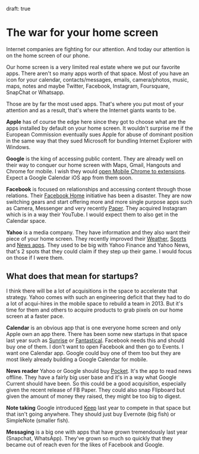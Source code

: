 draft: true

# The war for your home screen

Internet companies are fighting for our attention. And today our attention is on the home screen of our phone. 

Our home screen is a very limited real estate where we put our favorite apps. There aren't so many apps worth of that space. Most of you have an icon for your calendar, contacts/messages, emails, camera/photos, music, maps, notes and maybe Twitter, Facebook, Instagram, Foursquare, SnapChat or Whatsapp. 

Those are by far the most used apps. That's where you put most of your attention and as a result, that's where the Internet giants wants to be. 

**Apple** has of course the edge here since they got to choose what are the apps installed by default on your home screen. It wouldn't surprise me if the European Commission eventually sues Apple for abuse of dominant position in the same way that they sued Microsoft for bundling Internet Explorer with Windows. 

**Google** is the king of accessing public content. They are already well on their way to conquer our home screen with Maps, Gmail, Hangouts and Chrome for mobile. I wish they would [open Mobile Chrome to extensions](google-chrome-extensions-for-mobile). Expect a Google Calendar iOS app from them soon.

**Facebook** is focused on relationships and accessing content through those relations. Their [Facebook Home](http://en.wikipedia.org/wiki/Facebook_Home) initiative has been a disaster. They are now switching gears and start offering more and more single purpose apps such as Camera, Messenger and very recently [Paper](http://en.wikipedia.org/wiki/Facebook_Paper). They acquired Instagram which is in a way their YouTube. I would expect them to also get in the Calendar space. 

**Yahoo** is a media company. They have information and they also want their piece of your home screen. They recently improved their [Weather](http://techcrunch.com/2013/04/18/yahoos-surprisingly-gorgeous-new-ios-weather-app-centers-around-crowdsourced-photos/), [Sports](http://techcrunch.com/2014/01/03/yahoo-sports-gets-ios-7-redesign-awesome-gif-creation-tool-for-sharing-big-4-sports-moments/) and [News apps](http://appleinsider.com/articles/14/01/07/yahoo-launches-news-aggregation-and-summary-app-news-digest-for-ios). They used to be big with Yahoo Finance and Yahoo News, that's 2 spots that they could claim if they step up their game. I would focus on those if I were them. 

## What does that mean for startups?

I think there will be a lot of acquisitions in the space to accelerate that strategy. Yahoo comes with such an engineering deficit that they had to do a lot of acqui-hires in the mobile space to rebuild a team in 2013. But it's time for them and others to acquire products to grab pixels on our home screen at a faster pace.

**Calendar** is an obvious app that is one everyone home screen and only Apple own an app there. There has been some new startups in that space last year such as [Sunrise](http://sunrise.im) or [Fantastical](http://flexibits.com/fantastical-iphone). Facebook needs this and should buy one of them. I don't want to open Facebook and then go to Events. I want one Calendar app. Google could buy one of them too but they are most likely already building a Google Calendar for mobile. 

**News reader** Yahoo or Google should buy [Pocket](http://getpocket.com). It's the app to read news offline. They have a fairly big user base and it's in a way what Google Current should have been. So this could be a good acquisition, especially given the recent release of FB Paper. They could also snap Flipboard but given the amount of money they raised, they might be too big to digest.

**Note taking** Google introduced [Keep](http://mashable.com/category/google-keep/) last year to compete in that space but that isn't going anywhere. They should just buy Evernote (big fish) or SimpleNote (smaller fish).

**Messaging** is a big one with apps that have grown tremendously last year (Snapchat, WhatsApp). They've grown so much so quickly that they became out of reach even for the likes of Facebook and Google.

